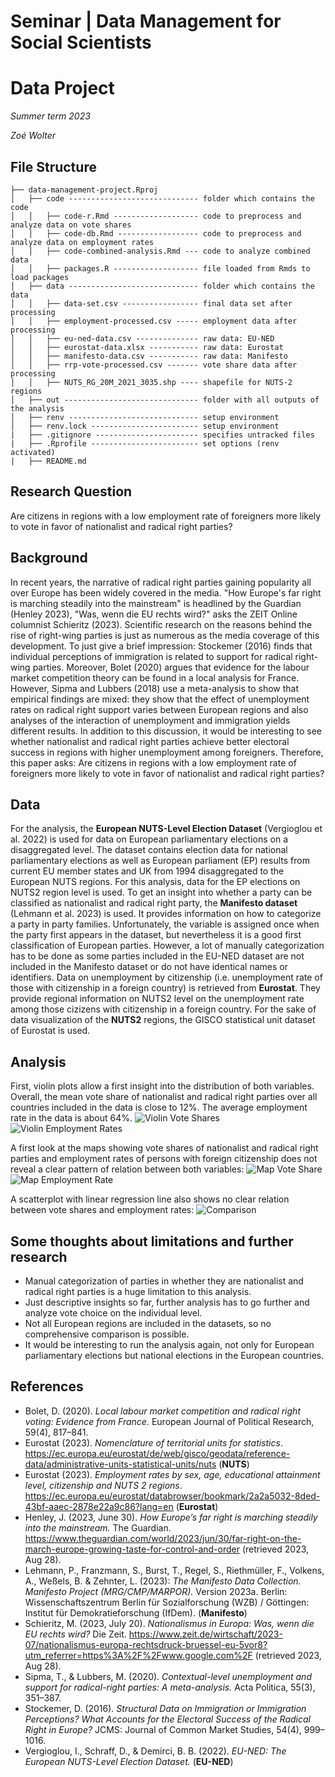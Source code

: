 # Seminar | Data Management for Social Scientists 
# Data Project 

*Summer term 2023*

*Zoé Wolter*

## File Structure

```
├── data-management-project.Rproj
│   ├── code ----------------------------- folder which contains the code
│   │   ├── code-r.Rmd ------------------- code to preprocess and analyze data on vote shares 
│   │   ├── code-db.Rmd ------------------ code to preprocess and analyze data on employment rates
│   │   ├── code-combined-analysis.Rmd --- code to analyze combined data
│   │   ├── packages.R ------------------- file loaded from Rmds to load packages 
│   ├── data ----------------------------- folder which contains the data
│   │   ├── data-set.csv ----------------- final data set after processing 
│   │   ├── employment-processed.csv ----- employment data after processing 
│   │   ├── eu-ned-data.csv -------------- raw data: EU-NED
│   │   ├── eurostat-data.xlsx ----------- raw data: Eurostat
│   │   ├── manifesto-data.csv ----------- raw data: Manifesto
│   │   ├── rrp-vote-processed.csv ------- vote share data after processing
│   │   ├── NUTS_RG_20M_2021_3035.shp ---- shapefile for NUTS-2 regions
│   ├── out ------------------------------ folder with all outputs of the analysis
│   ├── renv ----------------------------- setup environment 
│   ├── renv.lock ------------------------ setup environment 
|   ├── .gitignore ----------------------- specifies untracked files 
|   ├── .Rprofile ------------------------ set options (renv activated)
|   ├── README.md
```

## Research Question
Are citizens in regions with a low employment rate of foreigners more likely to vote in favor of nationalist and radical right parties?

## Background
In recent years, the narrative of radical right parties gaining popularity all over Europe has been widely covered in the media. "How Europe's far right is marching steadily into the mainstream" is headlined by the Guardian (Henley 2023), "Was, wenn die EU rechts wird?" asks the ZEIT Online columnist Schieritz (2023). Scientific research on the reasons behind the rise of right-wing parties is just as numerous as the media coverage of this development. To just give a brief impression: Stockemer (2016) finds that individual perceptions of immigration is related to support for radical right-wing parties. Moreover, Bolet (2020) argues that evidence for the labour market competition theory can be found in a local analysis for France. However, Sipma and Lubbers (2018) use a meta-analysis to show that empirical findings are mixed: they show that the effect of unemployment rates on radical right support varies between European regions and also analyses of the interaction of unemployment and immigration yields different results. In addition to this discussion, it would be interesting to see whether nationalist and radical right parties achieve better electoral success in regions with higher unemployment among foreigners. Therefore, this paper asks: Are citizens in regions with a low employment rate of foreigners more likely to vote in favor of nationalist and radical right parties?

## Data
For the analysis, the **European NUTS-Level Election Dataset** (Vergioglou et al. 2022) is used for data on European parliamentary elections on a disaggregated level. The dataset contains election data for national parliamentary elections as well as European parliament (EP) results from current EU member states and UK from 1994 disaggregated to the European NUTS regions. For this analysis, data for the EP elections on NUTS2 region level is used. To get an insight into whether a party can be classified as nationalist and radical right party, the **Manifesto dataset** (Lehmann et al. 2023) is used. It provides information on how to categorize a party in party families. Unfortunately, the variable is assigned once when the party first appears in the dataset, but nevertheless it is a good first classification of European parties. However, a lot of manually categorization has to be done as some parties included in the EU-NED dataset are not included in the Manifesto dataset or do not have identical names or identifiers. Data on unemployment by citizenship (i.e. unemployment rate of those with citizenship in a foreign country) is retrieved from **Eurostat**. They provide regional information on NUTS2 level on the unemployment rate among those cizizens with citizenship in a foreign country. For the sake of data visualization of the **NUTS2** regions, the GISCO statistical unit dataset of Eurostat is used.

## Analysis

First, violin plots allow a first insight into the distribution of both variables. Overall, the mean vote share of nationalist and radical right parties over all countries included in the data is close to 12%. The average employment rate in the data is about 64%.
![Violin Vote Shares](https://github.com/ZoeWolter/data-management-project/blob/main/out/vote-shares-rrp.png?raw=true)
![Violin Employment Rates](https://github.com/ZoeWolter/data-management-project/blob/main/out/employment-rates.png?raw=true)

A first look at the maps showing vote shares of nationalist and radical right parties and employment rates of persons with foreign citizenship does not reveal a clear pattern of relation between both variables:
![Map Vote Share](https://github.com/ZoeWolter/data-management-project/blob/main/out/vote-shares-rrp-map.png?raw=true)
![Map Employment Rate](https://github.com/ZoeWolter/data-management-project/blob/main/out/employment-rates-map.png?raw=true)

A scatterplot with linear regression line also shows no clear relation between vote shares and employment rates:
![Comparison](https://github.com/ZoeWolter/data-management-project/blob/main/out/employment-voteshares.png?raw=true)

## Some thoughts about limitations and further research
- Manual categorization of parties in whether they are nationalist and radical right parties is a huge limitation to this analysis.
- Just descriptive insights so far, further analysis has to go further and analyze vote choice on the individual level. 
- Not all European regions are included in the datasets, so no comprehensive comparison is possible.
- It would be interesting to run the analysis again, not only for European parliamentary elections but national elections in the European countries. 

## References
- Bolet, D. (2020). *Local labour market competition and radical right voting: Evidence from France.* European Journal of Political Research, 59(4), 817–841. 
- Eurostat (2023). *Nomenclature of territorial units for statistics*. https://ec.europa.eu/eurostat/de/web/gisco/geodata/reference-data/administrative-units-statistical-units/nuts (**NUTS**)
- Eurostat (2023). *Employment rates by sex, age, educational attainment level, citizenship and NUTS 2 regions*. https://ec.europa.eu/eurostat/databrowser/bookmark/2a2a5032-8ded-43bf-aaec-2878e22a9c86?lang=en (**Eurostat**)
- Henley, J. (2023, June 30). *How Europe’s far right is marching steadily into the mainstream.* The Guardian. https://www.theguardian.com/world/2023/jun/30/far-right-on-the-march-europe-growing-taste-for-control-and-order (retrieved 2023, Aug 28).
- Lehmann, P., Franzmann, S., Burst, T., Regel, S., Riethmüller, F., Volkens, A., Weßels, B. & Zehnter, L. (2023): *The Manifesto Data Collection. Manifesto Project (MRG/CMP/MARPOR).* Version 2023a. Berlin: Wissenschaftszentrum Berlin für Sozialforschung (WZB) / Göttingen: Institut für Demokratieforschung (IfDem). (**Manifesto**)
- Schieritz, M. (2023, July 20). *Nationalismus in Europa: Was, wenn die EU rechts wird?* Die Zeit. https://www.zeit.de/wirtschaft/2023-07/nationalismus-europa-rechtsdruck-bruessel-eu-5vor8?utm_referrer=https%3A%2F%2Fwww.google.com%2F (retrieved 2023, Aug 28).
- Sipma, T., & Lubbers, M. (2020). *Contextual-level unemployment and support for radical-right parties: A meta-analysis.* Acta Politica, 55(3), 351–387.
- Stockemer, D. (2016). *Structural Data on Immigration or Immigration Perceptions? What Accounts for the Electoral Success of the Radical Right in Europe?* JCMS: Journal of Common Market Studies, 54(4), 999–1016.
- Vergioglou, I., Schraff, D., & Demirci, B. B. (2022). *EU-NED: The European NUTS-Level Election Dataset.* (**EU-NED**)


